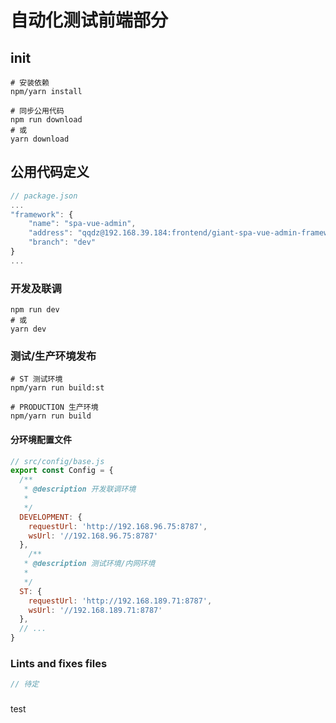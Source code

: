 自动化测试前端部分
======

## init

```shell
# 安装依赖
npm/yarn install

# 同步公用代码
npm run download
# 或
yarn download
```

## 公用代码定义

```javascript
// package.json
...
"framework": {
    "name": "spa-vue-admin",
    "address": "qqdz@192.168.39.184:frontend/giant-spa-vue-admin-framework.git",
    "branch": "dev"
}
...
```

### 开发及联调
```shell
npm run dev
# 或
yarn dev
```

### 测试/生产环境发布

```shell
# ST 测试环境
npm/yarn run build:st

# PRODUCTION 生产环境
npm/yarn run build
```

#### 分环境配置文件
```javascript
// src/config/base.js
export const Config = {
  /**
   * @description 开发联调环境
   *
   */
  DEVELOPMENT: {
    requestUrl: 'http://192.168.96.75:8787',
    wsUrl: '//192.168.96.75:8787'
  },
    /**
   * @description 测试环境/内网环境
   *
   */
  ST: {
    requestUrl: 'http://192.168.189.71:8787',
    wsUrl: '//192.168.189.71:8787'
  },
  // ...
}

```

### Lints and fixes files
```javascript
// 待定
```

###
 test